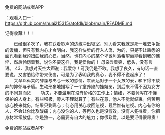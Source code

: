 免费的网站或者APP

：观看入口一：https://github.com/shuai215315/atofdh/blob/main/README.md


记得收藏！！！



　　已经很多次了，我在踩着铃声的边缘冲出寝室，别人看来我就是那一堆去争饭的饭桶，但只有我内心才会明白，我这样快步的行入人流，为的，只是不让熟悉的面孔看到我的扭曲我的心伤。当然，也在内心的某个卑微角落希望丽能看到我的憔悴，然后怜悯着我，说你不要这样，我是爱你的！
母亲含着笑，低头，没有言语。
		43、我想对天空大声说：我爱你！可我仍是不敢。我想了良久，有句话一直要说，又害怕给你带来伤害，可是为了表明我的真心，我不得不说起床了！
　　文章以优美的辞藻与专心一致的感情，来表达对于一个女孩的爱，和不得不放弃的抑郁与矛盾。生动形象地描写了一个童养媳的娃娃亲，到后来不得不因为女方的不同意而悲
　　功夫，不要滥用在没有价格的工作上；情绪，不要倾泻在不懂保护的人身上。有些积极，旁人不理就算了；有些在意，他人不觉就结束。何苦用忠心换来忧伤，结果只剩寒心；何必用关心收回忽视，最后惟有忽视。内心有你的人，不会让你比及酸痛；内心没你的人，等再久也是没有效。没有人犯得着，你把身材常常放低。你是独一，必需要有自大的魅力；你很珍爱，以是要活得很昂贵！







免费的网站或者APP
